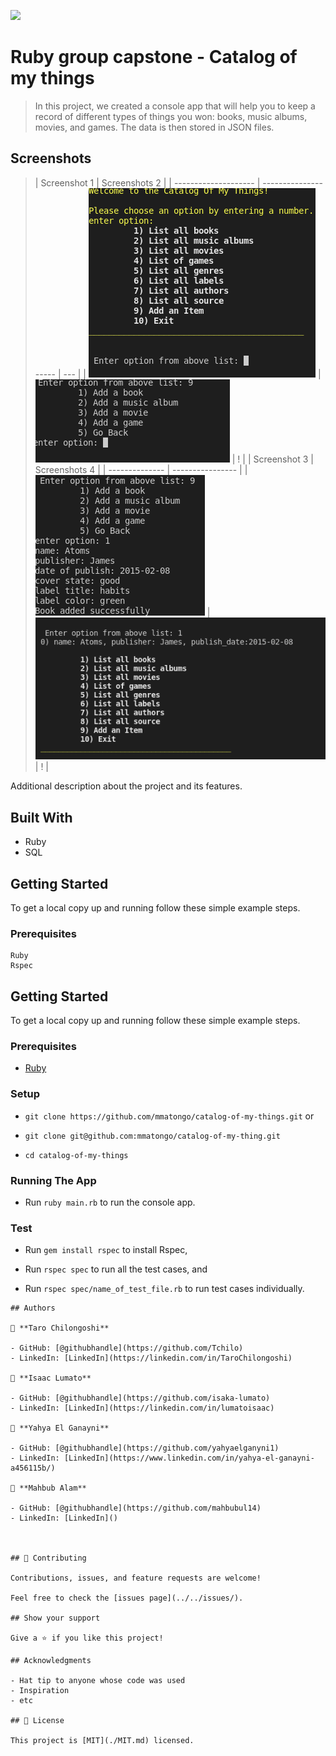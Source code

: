 ![](https://img.shields.io/badge/Microverse-blueviolet)

# Ruby group capstone - Catalog of my things

> In this project, we created a console app that will help you to keep a record of different types of things you won: books, music albums, movies, and games. The data is then stored in JSON files.

## Screenshots

> | Screenshot 1         | Screenshots 2        |
> | -------------------- | -------------------- | --- |
> | ![](./img/ruby1.png) | ![](./img/ruby2.png) | !   |
> | Screenshot 3         | Screenshots 4        |
> | --------------       | ----------------     |
> | ![](./img/ruby3.png) | ![](./img/ruby4.png) | !   |

Additional description about the project and its features.

## Built With

- Ruby
- SQL

## Getting Started

To get a local copy up and running follow these simple example steps.

### Prerequisites

```
Ruby
Rspec
```

## Getting Started

To get a local copy up and running follow these simple example steps.

### Prerequisites

- [Ruby](https://www.ruby-lang.org/en/)

### Setup

- `git clone https://github.com/mmatongo/catalog-of-my-things.git`
  or
- `git clone git@github.com:mmatongo/catalog-of-my-thing.git`

- `cd catalog-of-my-things`

### Running The App

- Run `ruby main.rb` to run the console app.

### Test

- Run `gem install rspec` to install Rspec,

- Run `rspec spec` to run all the test cases, and

- Run `rspec spec/name_of_test_file.rb` to run test cases individually.

```
## Authors

👤 **Taro Chilongoshi**

- GitHub: [@githubhandle](https://github.com/Tchilo)
- LinkedIn: [LinkedIn](https://linkedin.com/in/TaroChilongoshi)

👤 **Isaac Lumato**

- GitHub: [@githubhandle](https://github.com/isaka-lumato)
- LinkedIn: [LinkedIn](https://linkedin.com/in/lumatoisaac)

👤 **Yahya El Ganayni**

- GitHub: [@githubhandle](https://github.com/yahyaelganyni1)
- LinkedIn: [LinkedIn](https://www.linkedin.com/in/yahya-el-ganayni-a456115b/)

👤 **Mahbub Alam**

- GitHub: [@githubhandle](https://github.com/mahbubul14)
- LinkedIn: [LinkedIn]()



## 🤝 Contributing

Contributions, issues, and feature requests are welcome!

Feel free to check the [issues page](../../issues/).

## Show your support

Give a ⭐️ if you like this project!

## Acknowledgments

- Hat tip to anyone whose code was used
- Inspiration
- etc

## 📝 License

This project is [MIT](./MIT.md) licensed.
```
